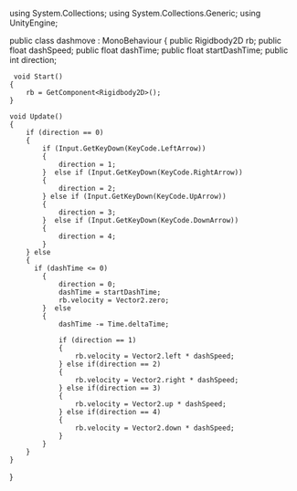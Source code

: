 using System.Collections;
using System.Collections.Generic;
using UnityEngine;

public class dashmove : MonoBehaviour
{
    public Rigidbody2D rb;
    public float dashSpeed;
    public float dashTime;
    public float startDashTime;
    public int direction;

     void Start()
    {
        rb = GetComponent<Rigidbody2D>();
    }

    void Update()
    {
        if (direction == 0)
        {
            if (Input.GetKeyDown(KeyCode.LeftArrow))
            {
                direction = 1;
            }  else if (Input.GetKeyDown(KeyCode.RightArrow))
            {
                direction = 2;
            } else if (Input.GetKeyDown(KeyCode.UpArrow))
            {
                direction = 3;
            }  else if (Input.GetKeyDown(KeyCode.DownArrow))
            {
                direction = 4;
            }
        } else
        {
          if (dashTime <= 0)
            {
                direction = 0;
                dashTime = startDashTime;
                rb.velocity = Vector2.zero;
            }  else
            {
                dashTime -= Time.deltaTime;

                if (direction == 1)
                {
                    rb.velocity = Vector2.left * dashSpeed;
                } else if(direction == 2)
                {
                    rb.velocity = Vector2.right * dashSpeed;
                } else if(direction == 3)
                {
                    rb.velocity = Vector2.up * dashSpeed;
                } else if(direction == 4)
                {
                    rb.velocity = Vector2.down * dashSpeed;
                }
            }
        }
    }
}
